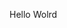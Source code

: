 Hello Wolrd
















































































































































































































































































































































































































































































































































































































































































































































































































































































































































































































































































































































































































































































































































































































































































































































































































































































































































































































































































































































































































































































































































